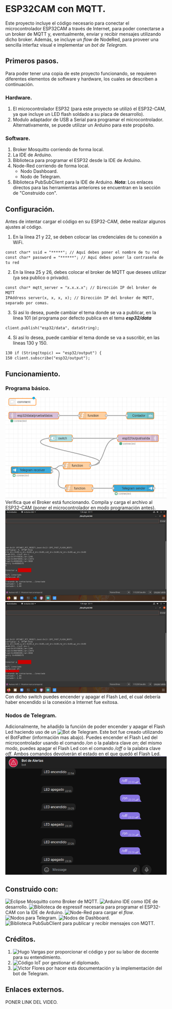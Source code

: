 ﻿# ESP32CAM con MQTT.
Este proyecto incluye el código necesario para conectar el microcontrolador ESP32CAM a través de Internet, para poder conectarse a un broker de MQTT y, eventualmente, enviar y recibir mensajes utilizando dicho broker. Además, se incluye un _flow_ de NodeRed, para proveer una sencilla interfaz visual e implementar un _bot de Telegram_.
## Primeros pasos.
Para poder tener una copia de este proyecto funcionando, se requieren diferentes elementos de software y hardware, los cuales se describen a continuación.
### Hardware.
1. El microcontrolador ESP32 (para este proyecto se utilizó el ESP32-CAM, ya que incluye un LED flash soldado a su placa de desarrollo).
2. Modulo adaptador de USB a Serial para programar el microcontrolador. Alternativamente, se puede utilizar un Arduino para este propósito. 
### Software.
1. Broker Mosquitto corriendo de forma local.
2. La IDE de Arduino.
3. Biblioteca para programar el ESP32 desde la IDE de Arduino. 
4. Node-Red corriendo de forma local.
	* Nodo Dashboard.
	* Nodo de Telegram. 
5. Biblioteca PubSubClient para la IDE de Arduino. 
___Nota___: Los enlaces directos para las herramientas anteriores se encuentran en la sección de "Construido con".
## Configuración.
Antes de intentar cargar el código en su ESP32-CAM, debe realizar algunos ajustes al código.

1. En la línea 21 y 22, se deben colocar las credenciales de tu conexión a WiFi.
 ```
const char* ssid = "*****"; // Aquí debes poner el nombre de tu red
const char* password = "******"; // Aquí debes poner la contraseña de tu red
```
2.	En la línea 25 y 26, debes colocar el broker de MQTT que desees utilizar (ya sea publico o privado).
 ```
const char* mqtt_server = "x.x.x.x"; // Dirección IP del broker de MQTT
IPAddress server(x, x, x, x); // Dirección IP del broker de MQTT, separado por comas.
```
3. Si así lo desea, puede cambiar el tema donde se va a publicar, en la línea 101 (el programa por defecto publica en el tema  ___esp32/data___
 ```
client.publish("esp32/data", dataString);
```
4. Si así lo desea, puede cambiar el tema donde se va a suscribir, en las líneas 130 y 150.
 ```
130	if (String(topic) == "esp32/output") {
150	client.subscribe("esp32/output");
```
## Funcionamiento.
### Programa básico.
![Carga el archivo _flow.json_ en NodeRed y haz un _Deploy_.](https://github.com/Hugo-fv/ESP32CAM_MQTT-Basic/blob/main/Images/FLOW.png)
Verifica que el Broker está funcionando.
Compila y carga el archivo al ESP32-CAM (poner el microcontrolador en modo programación antes).
 ![En el _Monitor Serial_ de Arduino IDE, observarás el contador imprimiéndose cada 5 segundos.](https://github.com/Hugo-fv/ESP32CAM_MQTT-Basic/blob/main/Images/SERIAL.png)
![Despliega el Dashboard. Observarás el contador imprimiéndose y un switch](https://github.com/Hugo-fv/ESP32CAM_MQTT-Basic/blob/main/Images/SERIAL.png)
Con dicho switch puedes encender y apagar el Flash Led, el cual debería haber encendido si la conexión a Internet fue exitosa. 

### Nodos de Telegram.
Adicionalmente, he añadido la función de poder encender y apagar el Flash Led haciendo uso de un ![Bot de Telegram](t.me/AlertasAtencion_bot). Este bot fue creado utilizando el BotFather (información mas abajo).
Puedes encender el Flash Led del microcontrolador usando el comando _/on_ o la palabra clave _on_; del mismo modo, puedes apagar el Flash Led con el comando _/off_ o la palabra clave _off_. Ambos comandos devolverán el estado en el que quedó el Flash Led. 
![La conversación con el bot luce de la siguiente manera:](https://github.com/Hugo-fv/ESP32CAM_MQTT-Basic/blob/main/Images/TELEGRAM.png)
## Construido con:
![Eclipse Mosquitto](https://mosquitto.org/) como Broker de MQTT.
![Arduino IDE](https://www.arduino.cc/en/software) como IDE de desarrollo.
![Biblioteca de espressif](https://github.com/espressif/arduino-esp32) necesaria para programar el ESP32-CAM con la IDE de Arduino.
![Node-Red](https://nodered.org/) para cargar el _flow_.
![Nodos para Telegram](https://flows.nodered.org/node/node-red-contrib-telegrambot).
![Nodos de Dashboard](https://flows.nodered.org/node/node-red-dashboard).
![Biblioteca PubSubClient](https://github.com/knolleary/pubsubclient) para publicar y recibir mensajes con MQTT.
## Créditos. 
1. ![Hugo Vargas](https://github.com/hugoescalpelo) por proporcionar el código y por su labor de docente para su entendimiento.
2. ![Código IoT](https://github.com/codigo-iot) por gestionar el diplomado.
3. ![Victor Flores](https://github.com/Hugo-fv) por hacer esta documentación y la implementación del bot de Telegram. 

## Enlaces externos.
PONER LINK DEL VIDEO. 
